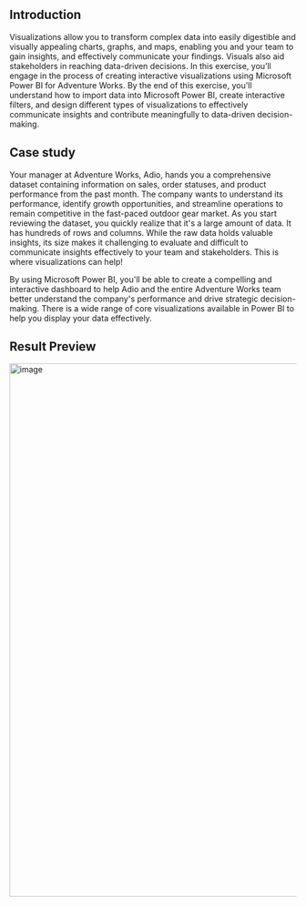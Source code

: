## Introduction
Visualizations allow you to transform complex data into easily digestible and visually appealing charts, graphs, and maps, enabling you and your team to gain insights, and effectively communicate your findings. Visuals also aid stakeholders in reaching data-driven decisions. In this exercise, you’ll engage in the process of creating interactive visualizations using Microsoft Power BI for Adventure Works. By the end of this exercise, you'll understand how to import data into Microsoft Power BI, create interactive filters, and design different types of visualizations to effectively communicate insights and contribute meaningfully to data-driven decision-making.

## Case study
Your manager at Adventure Works, Adio, hands you a comprehensive dataset containing information on sales, order statuses, and product performance from the past month. The company wants to understand its performance, identify growth opportunities, and streamline operations to remain competitive in the fast-paced outdoor gear market. As you start reviewing the dataset, you quickly realize that it's a large amount of data. It has hundreds of rows and columns. While the raw data holds valuable insights, its size makes it challenging to evaluate and difficult to communicate insights effectively to your team and stakeholders. This is where visualizations can help! 

By using Microsoft Power BI, you'll be able to create a compelling and interactive dashboard to help Adio and the entire Adventure Works team better understand the company's performance and drive strategic decision-making. There is a wide range of core visualizations available in Power BI to help you display your data effectively.


## Result Preview
<img width="937" alt="image" src="https://github.com/user-attachments/assets/90ee5e4a-d13b-4cae-a7e7-c07aa61be132" />

